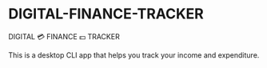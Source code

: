 # DIGITAL-FINANCE-TRACKER
DIGITAL 💳 FINANCE 💵 TRACKER

This is a desktop CLI app that helps you track your income and expenditure.
